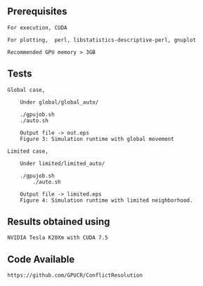 ## Prerequisites

	For execution, CUDA

	For plotting,  perl, libstatistics-descriptive-perl, gnuplot

	Recommended GPU memory > 3GB

## Tests

	Global case,
 
		Under global/global_auto/

		./gpujob.sh
		./auto.sh

		Output file -> out.eps 		
		Figure 3: Simulation runtime with global movement

	Limited case,

		Under limited/limited_auto/

		./gpujob.sh
	        ./auto.sh

		Output file -> limited.eps 
		Figure 4: Simulation runtime with limited neighborhood.


## Results obtained using

	NVIDIA Tesla K20Xm with CUDA 7.5

## Code Available 

	https://github.com/GPUCR/ConflictResolution
